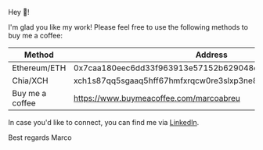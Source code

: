 Hey 👋!

I'm glad you like my work! Please feel free to use the following methods to buy me a coffee:

Method | Address
------------ | -------------
Ethereum/ETH | 0x7caa180eec6dd33f963913e57152b629048dc34a
Chia/XCH | xch1s87qq5sgaaq5hff67hmfxrqcw0re3slxp3ne8cqpvwdl9gs83vhsycflv2
Buy me a coffee | https://www.buymeacoffee.com/marcoabreu


In case you'd like to connect, you can find me via [LinkedIn](https://www.linkedin.com/in/marco-de-abreu-556333137/).

Best regards
Marco
